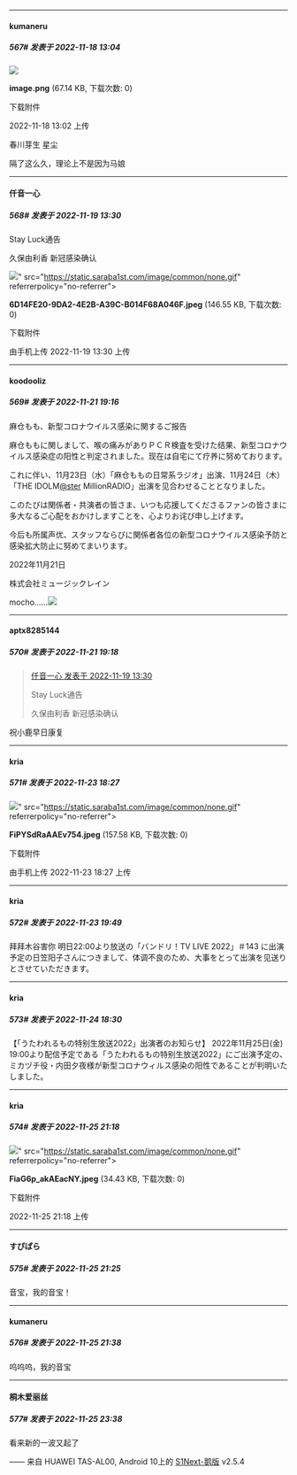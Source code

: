 

*****

####  kumaneru  
##### 567#       发表于 2022-11-18 13:04

<img src="https://img.saraba1st.com/forum/202211/18/130242tqz0i5g0bpgghabx.png" referrerpolicy="no-referrer">

<strong>image.png</strong> (67.14 KB, 下载次数: 0)

下载附件

2022-11-18 13:02 上传

春川芽生 星尘

隔了这么久，理论上不是因为马娘



*****

####  仟音一心  
##### 568#       发表于 2022-11-19 13:30

Stay Luck通告

久保由利香 新冠感染确认 

<img src="https://img.saraba1st.com/forum/202211/19/133035u35x88mr9f98x8hi.jpeg" referrerpolicy="no-referrer">" src="https://static.saraba1st.com/image/common/none.gif" referrerpolicy="no-referrer">

<strong>6D14FE20-9DA2-4E2B-A39C-B014F68A046F.jpeg</strong> (146.55 KB, 下载次数: 0)

下载附件

由手机上传
2022-11-19 13:30 上传



*****

####  koodooliz  
##### 569#       发表于 2022-11-21 19:16

麻仓もも、新型コロナウイルス感染に関するご报告

麻仓ももに関しまして、喉の痛みがありＰＣＲ検査を受けた结果、新型コロナウイルス感染症の阳性と判定されました。现在は自宅にて疗养に努めております。

これに伴い、11月23日（水）「麻仓ももの日常系ラジオ」出演、11月24日（木）「THE IDOLM[@ster](https://bbs.saraba1st.com/2b/home.php?mod=space&amp;uid=42350) MillionRADIO」出演を见合わせることとなりました。

このたびは関係者・共演者の皆さま、いつも応援してくださるファンの皆さまに多大なるご心配をおかけしますことを、心よりお诧び申し上げます。

今后も所属声优、スタッフならびに関係者各位の新型コロナウイルス感染予防と感染拡大防止に努めてまいります。

2022年11月21日

株式会社ミュージックレイン

mocho……<img src="https://static.saraba1st.com/image/smiley/face2017/097.png" referrerpolicy="no-referrer">

*****

####  aptx8285144  
##### 570#       发表于 2022-11-21 19:18

<blockquote><a href="httphttps://bbs.saraba1st.com/2b/forum.php?mod=redirect&amp;goto=findpost&amp;pid=58502878&amp;ptid=2022430" target="_blank">仟音一心 发表于 2022-11-19 13:30</a>

Stay Luck通告

久保由利香 新冠感染确认</blockquote>
祝小鹿早日康复



*****

####  kria  
##### 571#       发表于 2022-11-23 18:27

<img src="https://img.saraba1st.com/forum/202211/23/182714vr29dfwq8mr0rl8w.jpeg" referrerpolicy="no-referrer">" src="https://static.saraba1st.com/image/common/none.gif" referrerpolicy="no-referrer">

<strong>FiPYSdRaAAEv754.jpeg</strong> (157.58 KB, 下载次数: 0)

下载附件

由手机上传
2022-11-23 18:27 上传



*****

####  kria  
##### 572#       发表于 2022-11-23 19:49

拜拜木谷害你 明日22:00より放送の「バンドリ！TV LIVE 2022」＃143 に出演予定の日笠阳子さんにつきまして、体调不良のため、大事をとって出演を见送りとさせていただきます。



*****

####  kria  
##### 573#       发表于 2022-11-24 18:30

【「うたわれるもの特别生放送2022」出演者のお知らせ】 2022年11月25日(金) 19:00より配信予定である「うたわれるもの特别生放送2022」にご出演予定の、ミカヅチ役・内田夕夜様が新型コロナウィルス感染の阳性であることが判明いたしました。



*****

####  kria  
##### 574#       发表于 2022-11-25 21:18

<img src="https://img.saraba1st.com/forum/202211/25/211842rgu55grlssrreklh.jpeg" referrerpolicy="no-referrer">" src="https://static.saraba1st.com/image/common/none.gif" referrerpolicy="no-referrer">

<strong>FiaG6p_akAEacNY.jpeg</strong> (34.43 KB, 下载次数: 0)

下载附件

2022-11-25 21:18 上传



*****

####  すぴぱら  
##### 575#       发表于 2022-11-25 21:25

音宝，我的音宝！



*****

####  kumaneru  
##### 576#       发表于 2022-11-25 21:38

呜呜呜，我的音宝



*****

####  桐木爱丽丝  
##### 577#       发表于 2022-11-25 23:38

看来新的一波又起了

—— 来自 HUAWEI TAS-AL00, Android 10上的 [S1Next-鹅版](https://github.com/ykrank/S1-Next/releases) v2.5.4


